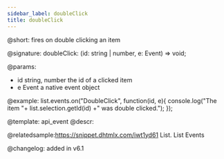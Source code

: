 ```yaml
---
sidebar_label: doubleClick
title: doubleClick
---          
```


@short: fires on double clicking an item

@signature: doubleClick: (id: string | number, e: Event) => void;

@params:
- id 	string, number 		the id of a clicked item
- e 	Event 				a native event object

@example:
list.events.on("DoubleClick", function(id, e){
   console.log("The item "+ list.selection.getId(id) +" was double clicked.");
});


@template: api_event
@descr:

@relatedsample:https://snippet.dhtmlx.com/iwt1yd61	List. List Events

@changelog: added in v6.1



